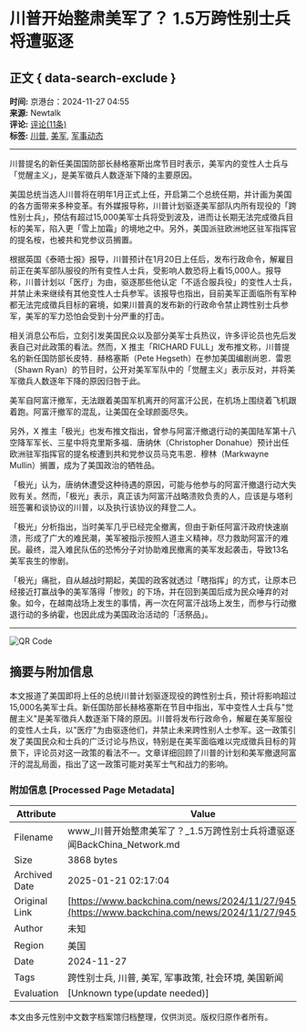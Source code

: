 # 川普开始整肃美军了？ 1.5万跨性别士兵将遭驱逐

## 正文 { data-search-exclude }


**时间:** 京港台：2024-11-27 04:55  
**来源:** Newtalk  
**评论:** [评论(11条)](https://www.backchina.com/news/2024/11/27/945695.html)  
**标签:** [川普](https://www.backchina.com/infolist/news-800/), [美军](https://www.backchina.com/infolist/news-553/), [军事动态](https://www.backchina.com/infolist/news-657/)  

---

川普提名的新任美国国防部长赫格塞斯出席节目时表示，美军内的变性人士兵与「觉醒主义」，是美军徵兵人数逐渐下降的主要原因。

美国总统当选人川普将在明年1月正式上任，开启第二个总统任期，并计画为美国的各方面带来多种变革。有外媒报导称，川普计划驱逐美军部队内所有现役的「跨性别士兵」，预估有超过15,000美军士兵将受到波及，进而让长期无法完成徵兵目标的美军，陷入更「雪上加霜」的境地之中。另外，美国派驻欧洲地区驻军指挥官的提名桉，也被共和党参议员搁置。

根据英国《泰晤士报》报导，川普预计在1月20日上任后，发布行政命令，解雇目前正在美军部队服役的所有变性人士兵，受影响人数恐将上看15,000人。报导称，川普计划以「医疗」为由，驱逐那些他认定「不适合服兵役」的变性人士兵，并禁止未来继续有其他变性人士兵参军。该报导也指出，目前美军正面临所有军种都无法完成徵兵目标的窘境，如果川普真的发布新的行政命令禁止跨性别士兵参军，美军的军力恐怕会受到十分严重的打击。

相关消息公布后，立刻引发美国民众以及部分美军士兵热议，许多评论员也先后发表自己对此政策的看法。然而，X 推主「RICHARD FULL」发布推文称，川普提名的新任国防部长皮特．赫格塞斯（Pete Hegseth）在参加美国编剧尚恩．雷恩（Shawn Ryan）的节目时，公开对美军军队中的「觉醒主义」表示反对，并将美军徵兵人数逐年下降的原因归咎于此。

美军自阿富汗撤军，无法跟着美国军机离开的阿富汗公民，在机场上围绕着飞机跟着跑。阿富汗撤军的混乱，让美国在全球颜面尽失。

另外，X 推主「极光」也发布推文指出，曾参与阿富汗撤退行动的美国陆军第十八空降军军长、三星中将克里斯多福．唐纳休（Christopher Donahue）预计出任欧洲驻军指挥官的提名桉遭到共和党参议员马克韦恩．穆林（Markwayne Mullin）搁置，成为了美国政治的牺牲品。

「极光」认为，唐纳休遭受这种待遇的原因，可能与他参与的阿富汗撤退行动大失败有关。然而，「极光」表示，真正该为阿富汗战略溃败负责的人，应该是与塔利班签署和谈协议的川普，以及执行该协议的拜登二人。

「极光」分析指出，当时美军几乎已经完全撤离，但由于新任阿富汗政府快速崩溃，形成了广大的难民潮，美军被指示按照人道主义精神，尽力救助阿富汗的难民。最终，混入难民队伍的恐怖分子对协助难民撤离的美军发起袭击，导致13名美军丧生的惨剧。

「极光」痛批，自从越战时期起，美国的政客就透过「瞎指挥」的方式，让原本已经接近打赢战争的美军落得「惨败」的下场，并在回到美国后成为民众唾弃的对象。如今，在越南战场上发生的事情，再一次在阿富汗战场上发生，而参与行动撤退行动的多纳霍，也因此成为美国政治活动的「活祭品」。

---

![QR Code](https://quickchart.io/chart?cht=qr&chs=75x75&chl=https://www.backchina.com/news/2024/11/27/945695.html)
<!-- tcd_original_link https://www.backchina.com/news/2024/11/27/945695.html -->


## 摘要与附加信息

<!-- tcd_abstract -->
本文报道了美国即将上任的总统川普计划驱逐现役的跨性别士兵，预计将影响超过15,000名美军士兵。新任国防部长赫格塞斯在节目中指出，军中变性人士兵与"觉醒主义"是美军徵兵人数逐渐下降的原因。川普将发布行政命令，解雇在美军服役的变性人士兵，以"医疗"为由驱逐他们，并禁止未来跨性别人士参军。这一政策引发了美国民众和士兵的广泛讨论与热议，特别是在美军面临难以完成徵兵目标的背景下，评论员对这一政策的看法不一。文章详细回顾了川普的计划和美军撤退阿富汗的混乱局面，指出了这一政策可能对美军士气和战力的影响。
<!-- tcd_abstract_end -->

### 附加信息 [Processed Page Metadata]

| Attribute       | Value                                  |
|-----------------|----------------------------------------|
| Filename        | www_川普开始整肃美军了？_1.5万跨性别士兵将遭驱逐-_美国要闻BackChina_Network.md                             |
| Size            | 3868 bytes                           |
| Archived Date   | 2025-01-21 02:17:04                             |
| Original Link   | [https://www.backchina.com/news/2024/11/27/945695.html](https://www.backchina.com/news/2024/11/27/945695.html)                       |
| Author          | 未知                               |
| Region          | 美国                               |
| Date            | 2024-11-27                                 |
| Tags            | 跨性别士兵, 川普, 美军, 军事政策, 社会环境, 美国新闻                                 |
| Evaluation            | [Unknown type(update needed)]                                 |
<!-- tcd_table_end -->

本文由多元性别中文数字档案馆归档整理，仅供浏览。版权归原作者所有。
